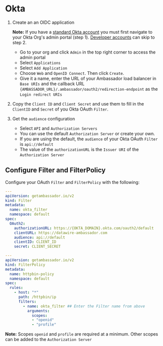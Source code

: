 # Okta

1. Create an an OIDC application

   **Note:** If you have a [standard Okta account](https://www.okta.com) you must first navigate to your Okta Org's admin portal (step 1). [Developer accounts](https://developer.okta.com) can skip to step 2.
   
   - Go to your org and click `Admin` in the top right corner to access the admin portal
   - Select `Applications`
   - Select `Add Application`
   - Choose `Web` and `OpenID Connect`. Then click `Create`.
   - Give it a name, enter the URL of your Ambassador load balancer in `Base URIs` and the callback URL `{AMBASSADOR_URL}/.ambassador/oauth2/redirection-endpoint` as the `Login redirect URIs`

2. Copy the `Client ID` and `Client Secret` and use them to fill in the `ClientID` and `Secret` of you Okta OAuth `Filter`.

3. Get the `audience` configuration

   - Select `API` and `Authorization Servers`
   - You can use the default `Authorization Server` or create your own.
   - If you are using the default, the `audience` of your Okta OAuth `Filter` is `api://default`
   - The value of the `authorizationURL` is the `Issuer URI` of the `Authorization Server`

## Configure Filter and FilterPolicy

Configure your OAuth `Filter` and `FilterPolicy` with the following:


   ```yaml
   ---
   apiVersion: getambassador.io/v2
   kind: Filter
   metadata:
     name: okta_filter
     namespace: default
   spec:
     OAuth2:
       authorizationURL: https://{OKTA_DOMAIN}.okta.com/oauth2/default
       clientURL: https://datawire-ambassador.com
       audience: api://default
       clientID: CLIENT_ID
       secret: CLIENT_SECRET
   ```

   ```yaml
   ---
   apiVersion: getambassador.io/v2
   kind: FilterPolicy
   metadata:
     name: httpbin-policy
     namespace: default
   spec:
     rules:
       - host: "*"
         path: /httpbin/ip
         filters:
           - name: okta_filter ## Enter the Filter name from above
             arguments:
               scopes:
               - "openid"
               - "profile"
   ```

**Note:** Scopes `openid` and `profile` are required at a minimum. Other scopes can be added to the `Authorization Server`
